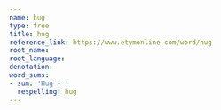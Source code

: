 ```yaml
---
name: hug
type: free
title: hug
reference_link: https://www.etymonline.com/word/hug
root_name: 
root_language: 
denotation: 
word_sums:
- sum: 'Hug + '
  respelling: hug
---
```

